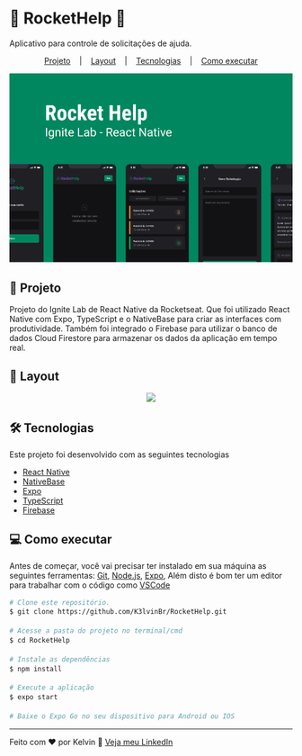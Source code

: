 # :rocket: RocketHelp :page_facing_up:

Aplicativo para controle de solicitações de ajuda.
<p align="center">
  <a href="#projeto">Projeto</a> &nbsp;&nbsp;&nbsp;|&nbsp;&nbsp;&nbsp;
  <a href="#layout">Layout</a> &nbsp;&nbsp;&nbsp;|&nbsp;&nbsp;&nbsp;
  <a href="#tecnologias">Tecnologias</a> &nbsp;&nbsp;&nbsp;|&nbsp;&nbsp;&nbsp;
  <a href="#como-executar">Como executar</a>
</p>

<div align="center">
  <img src="src/assets/to_Readme/rockethelp_img.png" />
</div>

## 📄 Projeto
Projeto do Ignite Lab de React Native da Rocketseat. Que foi utilizado React Native com Expo, TypeScript e o NativeBase para criar as interfaces com produtividade. Também foi integrado o Firebase para utilizar o banco de dados Cloud Firestore para armazenar os dados da aplicação em tempo real.

## :art: Layout
<div align="center">
  <img height="490" src="src/assets/to_Readme/rockethelp_gif.gif" />
</div>

## :hammer_and_wrench: Tecnologias
Este projeto foi desenvolvido com as seguintes tecnologias

- [React Native](https://reactnative.dev)
- [NativeBase](https://nativebase.io)
- [Expo](https://expo.dev)
- [TypeScript](https://www.typescriptlang.org)
- [Firebase](https://firebase.google.com)

## :computer: Como executar
Antes de começar, você vai precisar ter instalado em sua máquina as seguintes ferramentas:
[Git](https://git-scm.com), [Node.js](https://nodejs.org/en/), [Expo](), Além disto é bom ter um editor para trabalhar com o código como [VSCode](https://code.visualstudio.com/)

```bash
# Clone este repositório.
$ git clone https://github.com/K3lvinBr/RocketHelp.git

# Acesse a pasta do projeto no terminal/cmd
$ cd RocketHelp

# Instale as dependências
$ npm install

# Execute a aplicação
$ expo start

# Baixe o Expo Go no seu dispositivo para Android ou IOS
```

---

Feito com ❤️ por Kelvin 👋 [Veja meu LinkedIn](https://www.linkedin.com/in/kelvin-sales-54306321a/)
